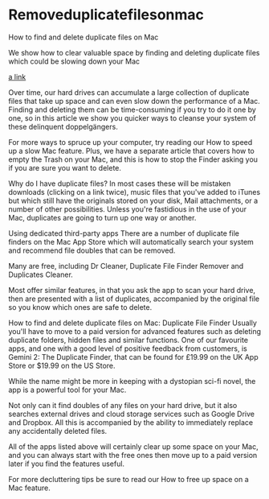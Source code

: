# Removeduplicatefilesonmac
How to find and delete duplicate files on Mac

We show how to clear valuable space by finding and deleting duplicate files which could be slowing down your Mac

[a link](https://www.mb103.com/lnk.asp?o=13792&c=918277&a=346206&k=F6117CBB7B79CCD821B9944992D98F60&l=14541 )

Over time, our hard drives can accumulate a large collection of duplicate files that take up space and can even slow down the performance of a Mac. Finding and deleting them can be time-consuming if you try to do it one by one, so in this article we show you quicker ways to cleanse your system of these delinquent doppelgängers.

For more ways to spruce up your computer, try reading our How to speed up a slow Mac feature. Plus, we have a separate article that covers how to empty the Trash on your Mac,  and this is how to stop the Finder asking you if you are sure you want to delete.

Why do I have duplicate files?
In most cases these will be mistaken downloads (clicking on a link twice), music files that you've added to iTunes but which still have the originals stored on your disk, Mail attachments, or a number of other possibilities. Unless you're fastidious in the use of your Mac, duplicates are going to turn up one way or another.


Using dedicated third-party apps
There are a number of duplicate file finders on the Mac App Store which will automatically search your system and recommend file doubles that can be removed.

Many are free, including Dr Cleaner, Duplicate File Finder Remover and Duplicates Cleaner.

Most offer similar features, in that you ask the app to scan your hard drive, then are presented with a list of duplicates, accompanied by the original file so you know which ones are safe to delete.

How to find and delete duplicate files on Mac: Duplicate File Finder
Usually you'll have to move to a paid version for advanced features such as deleting duplicate folders, hidden files and similar functions. One of our favourite apps, and one with a good level of positive feedback from customers, is Gemini 2: The Duplicate Finder, that can be found for £19.99 on the UK App Store or $19.99 on the US Store.

While the name might be more in keeping with a dystopian sci-fi novel, the app is a powerful tool for your Mac.

Not only can it find doubles of any files on your hard drive, but it also searches external drives and cloud storage services such as Google Drive and Dropbox. All this is accompanied by the ability to immediately replace any accidentally deleted files.

All of the apps listed above will certainly clear up some space on your Mac, and you can always start with the free ones then move up to a paid version later if you find the features useful.

For more decluttering tips be sure to read our How to free up space on a Mac feature.
